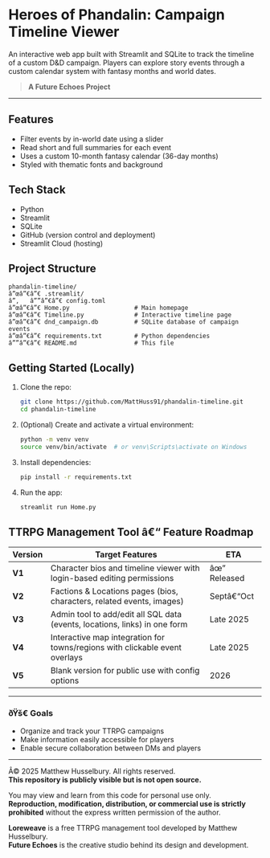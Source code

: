 # Heroes of Phandalin: Campaign Timeline Viewer

An interactive web app built with Streamlit and SQLite to track the timeline of a custom D&D campaign. Players can explore story events through a custom calendar system with fantasy months and world dates.

> **A Future Echoes Project**

---

## Features

- Filter events by in-world date using a slider
- Read short and full summaries for each event
- Uses a custom 10-month fantasy calendar (36-day months)
- Styled with thematic fonts and background

## Tech Stack

- Python
- Streamlit
- SQLite
- GitHub (version control and deployment)
- Streamlit Cloud (hosting)

## Project Structure

```
phandalin-timeline/
â”œâ”€â”€ .streamlit/
â”‚   â””â”€â”€ config.toml
â”œâ”€â”€ Home.py                  # Main homepage
â”œâ”€â”€ Timeline.py              # Interactive timeline page
â”œâ”€â”€ dnd_campaign.db          # SQLite database of campaign events
â”œâ”€â”€ requirements.txt         # Python dependencies
â””â”€â”€ README.md                # This file
```

## Getting Started (Locally)

1. Clone the repo:
   ```bash
   git clone https://github.com/MattHuss91/phandalin-timeline.git
   cd phandalin-timeline
   ```

2. (Optional) Create and activate a virtual environment:
   ```bash
   python -m venv venv
   source venv/bin/activate  # or venv\Scripts\activate on Windows
   ```

3. Install dependencies:
   ```bash
   pip install -r requirements.txt
   ```

4. Run the app:
   ```bash
   streamlit run Home.py
   ```

## TTRPG Management Tool â€“ Feature Roadmap

| Version | Target Features                                                               | ETA         |
|---------|-------------------------------------------------------------------------------|-------------|
| **V1**  | Character bios and timeline viewer with login-based editing permissions       | âœ” Released  |
| **V2**  | Factions & Locations pages (bios, characters, related events, images)         | Septâ€“Oct    |
| **V3**  | Admin tool to add/edit all SQL data (events, locations, links) in one form    | Late 2025   |
| **V4**  | Interactive map integration for towns/regions with clickable event overlays   | Late 2025   |
| **V5**  | Blank version for public use with config options                              | 2026        |

---

### ðŸš€ Goals

- Organize and track your TTRPG campaigns
- Make information easily accessible for players
- Enable secure collaboration between DMs and players

---

Â© 2025 Matthew Husselbury. All rights reserved.  
**This repository is publicly visible but is not open source.**

You may view and learn from this code for personal use only.  
**Reproduction, modification, distribution, or commercial use is strictly prohibited** without the express written permission of the author.

**Loreweave** is a free TTRPG management tool developed by Matthew Husselbury.  
**Future Echoes** is the creative studio behind its design and development.